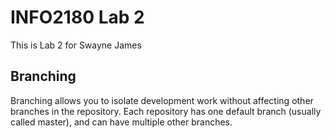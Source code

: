 # INFO2180 Lab 2
This is Lab 2 for Swayne James

## Branching

Branching allows you to isolate development work 
without affecting other branches in the repository. Each repository 
has one default branch (usually called master), and can 
have multiple other branches.
